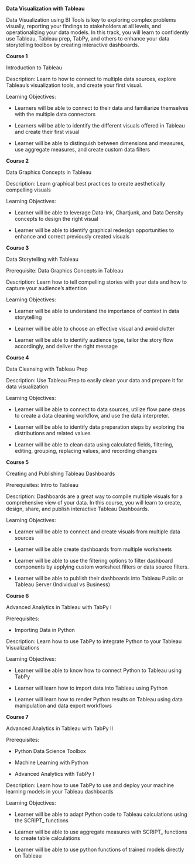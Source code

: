 ﻿**Data Visualization with Tableau**

Data Visualization using BI Tools is key to exploring complex problems visually, reporting your findings to stakeholders at all levels, and operationalizing your data models. In this track, you will learn to confidently use Tableau, Tableau prep, TabPy, and others to enhance your data storytelling toolbox by creating interactive dashboards.

**Course 1**

Introduction to Tableau 

Description: Learn to how to connect to multiple data sources, explore Tableau’s visualization tools, and create your first visual.

Learning Objectives:

- Learners will be able to connect to their data and familiarize themselves with the multiple data connectors

- Learners will be able to identify the different visuals offered in Tableau and create their first visual

- Learner will be able to distinguish between dimensions and measures, use aggregate measures, and create custom data filters

**Course 2**

Data Graphics Concepts in Tableau

Description: Learn graphical best practices to create aesthetically compelling visuals

Learning Objectives:

- Learner will be able to leverage Data-Ink, Chartjunk, and Data Density concepts to design the right visual

- Learner will be able to identify graphical redesign opportunities to enhance and correct previously created visuals

**Course 3**

Data Storytelling with Tableau

Prerequisite: Data Graphics Concepts in Tableau

Description: Learn how to tell compelling stories with your data and how to capture your audience’s attention

Learning Objectives:

- Learner will be able to understand the importance of context in data storytelling

- Learner will be able to choose an effective visual and avoid clutter

- Learner will be able to identify audience type, tailor the story flow accordingly, and deliver the right message

**Course 4**

Data Cleansing with Tableau Prep

Description: Use Tableau Prep to easily clean your data and prepare it for data visualization

Learning Objectives:

- Learner will be able to connect to data sources, utilize flow pane steps to create a data cleaning workflow, and use the data interpreter.

- Learner will be able to identify data preparation steps by exploring the distributions and related values

- Learner will be able to clean data using calculated fields, filtering, editing, grouping, replacing values, and recording changes

**Course 5**

Creating and Publishing Tableau Dashboards

Prerequisites: Intro to Tableau

Description: Dashboards are a great way to compile multiple visuals for a comprehensive view of your data. In this course, you will learn to create, design, share, and publish interactive Tableau Dashboards.

Learning Objectives:

- Learner will be able to connect and create visuals from multiple data sources

- Learner will be able create dashboards from multiple worksheets

- Learner will be able to use the filtering options to filter dashboard components by applying custom worksheet filters or data source filters.

- Learner will be able to publish their dashboards into Tableau Public or Tableau Server (Individual vs Business)

**Course 6**

Advanced Analytics in Tableau with TabPy I

Prerequisites:

- Importing Data in Python

Description: Learn how to use TabPy to integrate Python to your Tableau Visualizations

Learning Objectives:

- Learner will be able to know how to connect Python to Tableau using TabPy

- Learner will learn how to import data into Tableau using Python

- Learner will learn how to render Python results on Tableau using data manipulation and data export workflows

**Course 7**

Advanced Analytics in Tableau with TabPy II

Prerequisites:

- Python Data Science Toolbox

- Machine Learning with Python

- Advanced Analytics with TabPy I

Description: Learn how to use TabPy to use and deploy your machine learning models in your Tableau dashboards

Learning Objectives:

- Learner will be able to adapt Python code to Tableau calculations using the SCRIPT_ functions

- Learner will be able to use aggregate measures with SCRIPT_ functions to create table calculations

- Learner will be able to use python functions of trained models directly on Tableau
